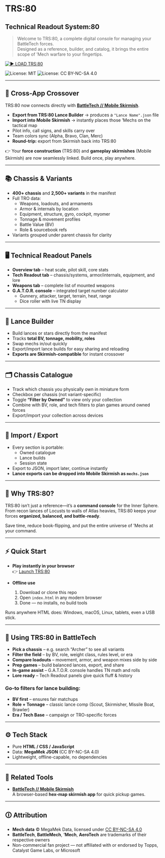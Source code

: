 # TRS:80  
## Technical Readout System:80  

> Welcome to TRS:80, a complete digital console for managing your BattleTech forces.  
> Designed as a reference, builder, and catalog, it brings the entire scope of ’Mech warfare to your fingertips.  

[![▶ LOAD TRS:80](https://img.shields.io/badge/:%3E%20LOAD%20TRS:80-green?style=for-the-badge&logo=gnu-bash&logoColor=red)](https://nevar530.github.io/TRS80/)

![License: MIT](https://img.shields.io/badge/Code-MIT-black) ![License: CC BY-NC-SA 4.0](https://img.shields.io/badge/Data-CC--BY--NC--SA--4.0-black)  

---

## 🔄 Cross-App Crossover  

TRS:80 now connects directly with **[BattleTech // Mobile Skirmish](https://nevar530.github.io/Battletech-Mobile-Skirmish/)**.  

- **Export from TRS:80 Lance Builder** → produces a `"Lance Name".json` file  
- **Import into Mobile Skirmish** → instantly places those ’Mechs on the tactical map  
- Pilot info, call signs, and skills carry over  
- Team colors sync (Alpha, Bravo, Clan, Merc)  
- **Round-trip:** export from Skirmish back into TRS:80  

👉 Your **force construction** (TRS:80) and **gameplay skirmishes** (Mobile Skirmish) are now seamlessly linked. Build once, play anywhere.  

---

## 📚 Chassis & Variants  

- **400+ chassis** and **2,500+ variants** in the manifest  
- Full TRO data:  
  - Weapons, loadouts, and armaments  
  - Armor & internals by location  
  - Equipment, structure, gyro, cockpit, myomer  
  - Tonnage & movement profiles  
  - Battle Value (BV)  
  - Role & sourcebook refs  
- Variants grouped under parent chassis for clarity  

---

## 🖥️ Technical Readout Panels  

- **Overview tab** – heat scale, pilot skill, core stats  
- **Tech Readout tab** – chassis/systems, armor/internals, equipment, and lore  
- **Weapons tab** – complete list of mounted weapons  
- **G.A.T.O.R. console** – integrated target number calculator  
  - Gunnery, attacker, target, terrain, heat, range  
  - Dice roller with live TN display  

---

## 🎯 Lance Builder  

- Build lances or stars directly from the manifest  
- Tracks **total BV, tonnage, mobility, roles**  
- Swap mechs in/out quickly  
- Export/import lance builds for easy sharing and reloading  
- **Exports are Skirmish-compatible** for instant crossover  

---

## 🗂️ Chassis Catalogue  

- Track which chassis you physically own in miniature form  
- Checkbox per chassis (not variant-specific)  
- Toggle **“Filter by Owned”** to view only your collection  
- Combine with BV, role, and tech filters to plan games around owned forces  
- Export/import your collection across devices  

---

## 🔄 Import / Export  

- Every section is portable:  
  - Owned catalogue  
  - Lance builds  
  - Session state  
- Export to JSON, import later, continue instantly  
- **Lance exports can be dropped into Mobile Skirmish as `mechs.json`**  

---

## 🚀 Why TRS:80?  

TRS:80 isn’t just a reference—it’s a **command console** for the Inner Sphere.  
From recon lances of Locusts to walls of Atlas heavies, TRS:80 keeps your forces **organized, balanced, and battle-ready**.  

Save time, reduce book-flipping, and put the entire universe of ’Mechs at your command.  

---

## ⚡ Quick Start  

- **Play instantly in your browser**  
  👉 [Launch TRS:80](https://nevar530.github.io/TRS80/)  

- **Offline use**  
  1. Download or clone this repo  
  2. Open `index.html` in any modern browser  
  3. Done — no installs, no build tools  

Runs anywhere HTML does: Windows, macOS, Linux, tablets, even a USB stick.  

---

## 🎲 Using TRS:80 in BattleTech  

- **Pick a chassis** – e.g. search “Archer” to see all variants  
- **Filter the field** – by BV, role, weight class, rules level, or era  
- **Compare loadouts** – movement, armor, and weapon mixes side by side  
- **Prep games** – build balanced lances, export, and share  
- **In-game assist** – G.A.T.O.R. console handles TN math and rolls  
- **Lore ready** – Tech Readout panels give quick fluff & history  

### Go-to filters for lance building:  
- **BV first** – ensures fair matchups  
- **Role + Tonnage** – classic lance comp (Scout, Skirmisher, Missile Boat, Brawler)  
- **Era / Tech Base** – campaign or TRO-specific forces  

---

## ⚙️ Tech Stack  

- Pure **HTML / CSS / JavaScript**  
- Data: **MegaMek JSON** (CC BY-NC-SA 4.0)  
- Lightweight, offline-capable, no dependencies  

---

## 🔗 Related Tools  

- **[BattleTech // Mobile Skirmish](https://nevar530.github.io/Battletech-Mobile-Skirmish/)**  
  A browser-based **hex-map skirmish app** for quick pickup games.  

---

## 🛈 Attribution  

- **Mech data** © MegaMek Data, licensed under [CC BY-NC-SA 4.0](https://creativecommons.org/licenses/by-nc-sa/4.0/)  
- **BattleTech**, **BattleMech**, **’Mech**, **AeroTech** are trademarks of their respective owners  
- Non-commercial fan project — not affiliated with or endorsed by Topps, Catalyst Game Labs, or Microsoft  
